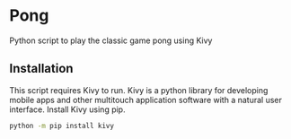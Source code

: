 # Pong
Python script to play the classic game pong using Kivy

## Installation

This script requires Kivy to run. Kivy is a python library for developing mobile apps and other multitouch application software with a natural user interface. Install Kivy using pip. 

```bash
python -m pip install kivy
```


